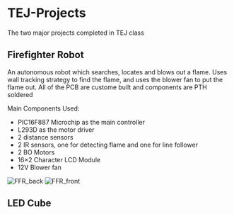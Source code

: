# TEJ-Projects
The two major projects completed in TEJ class

## Firefighter Robot
An autonomous robot which searches, locates and blows out a flame. 
Uses wall tracking strategy to find the flame, and uses the blower fan to put the flame out. 
All of the PCB are custome built and components are PTH soldered 

Main Components Used:
- PIC16F887 Microchip as the main controller
- L293D as the motor driver
- 2 distance sensors
- 2 IR sensors, one for detecting flame and one for line follower
- 2 BO Motors
- 16×2 Character LCD Module
- 12V Blower fan

![FFR_back](https://github.com/hmolavi/TEJ-Projects/assets/75816912/c974ee8f-383b-4447-af44-cecb0fcbebcc)
![FFR_front](https://github.com/hmolavi/TEJ-Projects/assets/75816912/ab39fc58-5994-4a1e-a203-31727acc43ae)

## LED Cube 
